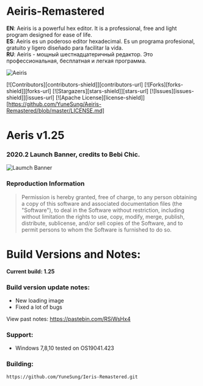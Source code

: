 # Aeiris-Remastered

**EN**: Aeiris is a powerful hex editor. It is a professional, free and light program designed for ease of life.\
**ES**: Aeiris es un poderoso editor hexadecimal. Es un programa profesional, gratuito y ligero diseñado para facilitar la vida.\
**RU**: Aeiris - мощный шестнадцатеричный редактор. Это профессиональная, бесплатная и легкая программа.

![Aeiris](https://github.com/YuneSung/Ieris-Remastered/blob/master/pic/desk_banner_fw.png?raw=true)

[![Contributors][contributors-shield]][contributors-url]
[![Forks][forks-shield]][forks-url]
[![Stargazers][stars-shield]][stars-url]
[![Issues][issues-shield]][issues-url]
[![Apache License][license-shield]][https://github.com/YuneSung/Aeiris-Remastered/blob/master/LICENSE.md]

# Aeris v1.25

### 2020.2 Launch Banner, credits to Bebi Chic.
![Laumch Banner](https://github.com/YuneSung/Aeiris-Remastered/blob/master/pic/re_launch_banner.png?raw=true)

### Reproduction Information
> Permission is hereby granted, free of charge, to any person obtaining a copy
of this software and associated documentation files (the "Software"), to deal
in the Software without restriction, including without limitation the rights
to use, copy, modify, merge, publish, distribute, sublicense, and/or sell
copies of the Software, and to permit persons to whom the Software is
furnished to do so.

# Build Versions and Notes:
**Current build: 1.25**
### Build version update notes: 
  - New loading image
  - Fixed a lot of bugs

View past notes: https://pastebin.com/RSiWsHx4

### Support:
- Windows 7,8,10 tested on OS19041.423

### Building:
`https://github.com/YuneSung/Ieris-Remastered.git`
